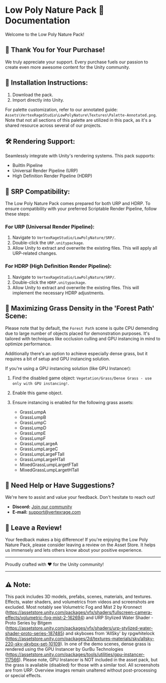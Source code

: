 # Low Poly Nature Pack 🌿 Documentation

Welcome to the Low Poly Nature Pack! 

## 🎉 Thank You for Your Purchase!

We truly appreciate your support. Every purchase fuels our passion to create even more awesome content for the Unity community.

## 🚀 Installation Instructions:

1. Download the pack.
2. Import directly into Unity. 

For palette customization, refer to our annotated guide: `Assets\VertexRageStudio\LowPolyNature\Textures\Palette-Annotated.png`. Note that not all sections of this palette are utilized in this pack, as it's a shared resource across several of our projects.

## 🛠 Rendering Support:

Seamlessly integrate with Unity's rendering systems. This pack supports:
- BuiltIn Pipeline
- Universal Render Pipeline (URP)
- High Definition Render Pipeline (HDRP)

## 🎨 SRP Compatibility:

The Low Poly Nature Pack comes prepared for both URP and HDRP. To ensure compatibility with your preferred Scriptable Render Pipeline, follow these steps:

### For URP (Universal Render Pipeline):

1. Navigate to `VertexRageStudio/LowPolyNature/SRP/`.
2. Double-click the `URP.unitypackage`.
3. Allow Unity to extract and overwrite the existing files. This will apply all URP-related changes.

### For HDRP (High Definition Render Pipeline):

1. Navigate to `VertexRageStudio/LowPolyNature/SRP/`.
2. Double-click the `HDRP.unitypackage`.
3. Allow Unity to extract and overwrite the existing files. This will implement the necessary HDRP adjustments.

## 🌾 Maximizing Grass Density in the 'Forest Path' Scene:

Please note that by default, the `Forest Path` scene is quite CPU demending due to large number of objects placed for demonstration purposes. It's tailored with techniques like occlusion culling and GPU instancing in mind to optimize performance.

Additionally there's an option to achieve especially dense grass, but it requires a bit of setup and GPU instancing solution. 

If you're using a GPU instancing solution (like GPU Instancer):

1. Find the disabled game object: `Vegetation/Grass/Dense Grass - use only with GPU instancing!`.
2. Enable this game object.
3. Ensure instancing is enabled for the following grass assets:

   - GrassLumpA
   - GrassLumpB
   - GrassLumpC
   - GrassLumpD
   - GrassLumpE
   - GrassLumpF
   - GrassLumpLargeA
   - GrassLumpLargeC
   - GrassLumpLargeFTall
   - GrassLumpLargeHTall
   - MixedGrassLumpLargetFTall
   - MixedGrassLumpLargetHTall


## 💌 Need Help or Have Suggestions?

We're here to assist and value your feedback. Don't hesitate to reach out!

- **Discord:** [Join our community](https://discord.gg/hJUbu9vHFg)
- **E-mail:** support@vertexrage.com

## 🌟 Leave a Review!

Your feedback makes a big difference! If you're enjoying the Low Poly Nature Pack, please consider leaving a review on the Asset Store. It helps us immensely and lets others know about your positive experience.


---

Proudly crafted with ❤️ for the Unity community!

---

## ⚠️ Note: 

This pack includes 3D models, prefabs, scenes, materials, and textures. Effects, water shaders, and volumetrics from videos and screenshots are excluded. Most notably see Volumetric Fog and Mist 2 by Kronnect (https://assetstore.unity.com/packages/vfx/shaders/fullscreen-camera-effects/volumetric-fog-mist-2-162694) and URP Stylized Water Shader - Proto Series by Bitgem (https://assetstore.unity.com/packages/vfx/shaders/urp-stylized-water-shader-proto-series-187485) and skyboxes from 'AllSky' by rpgwhitelock (https://assetstore.unity.com/packages/2d/textures-materials/sky/allsky-220-sky-skybox-set-10109). In one of the demo scenes, dense grass is rendered using the GPU Instancer by GurBu Technologies (https://assetstore.unity.com/packages/tools/utilities/gpu-instancer-117566). Please note, GPU Instancer is NOT included in the asset pack, but the grass is available (disabled) for those with a similar tool. All screenshots are from URP. Overview images remain unaltered without post-processing or special effects.
